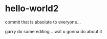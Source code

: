 # hello-world2
commit that is absolute to everyone...

garry do some editing... wat u gonna do about it